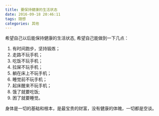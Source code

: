 ```yaml
---
title: 要保持健康的生活状态
date: 2016-09-18 20:46:11
tags: 随想
categories: 其他
---
```




希望自己以后能保持健康的生活状态, 希望自己能做到一下几点：
<!--more-->

1. 有时间跑步，坚持锻炼；
   <br/>
2. 走路不玩手机；
3. 吃饭不玩手机；
4. 拉屎不玩手机；
5. 躺在床上不玩手机；
6. 睡觉前不玩手机；
7. 起床醒来不玩手机；
   <br/>
8. 饿了就要吃饭;
9. 困了就要睡觉。

身体是一切的基础和根本，是最宝贵的财富，没有健康的体魄，一切都是空谈。

